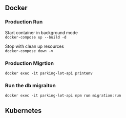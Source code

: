 ## Docker

### Production Run

Start container in background mode  
`docker-compose up --build -d`

Stop with clean up resources  
`docker-compose down -v`

### Production Migrtion

`docker exec -it parking-lot-api printenv`

### Run the db migraiton

`docker exec -it parking-lot-api npm run migration:run`

## Kubernetes

